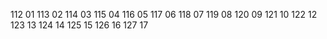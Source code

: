 112 01
113 02
114 03
115 04
116 05
117 06
118 07
119 08
120 09
121 10
122 12
123 13
124 14
125 15
126 16
127 17
